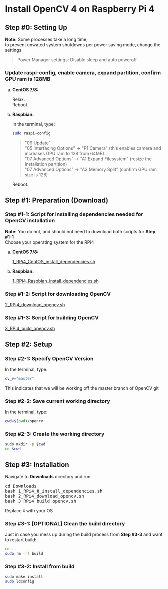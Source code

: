 
# Install OpenCV 4 on Raspberry Pi 4
## Step #0: Setting Up
**Note:** Some processes take a long time;  
to prevent unwated system shutdowns per power saving mode, change the settings
> Power Manager settings: Disable sleep and auto poweroff

### Update raspi-config, enable camera, expand partition, confirm GPU ram is 128MB

<ol type="a">
  <li><b>CentOS 7/8:</b>  
  
  Relax.  
  Reboot.
    
  <li><b>Raspbian:</b>  
  
  In the terminal, type:
  ```sh
  sudo raspi-config
  ```
  > "09 Update"  
  > "05 Interfacing Options" -> "P1 Camera" (this enables camera and increases GPU ram to 128 from 64MB)  
  > "07 Advanced Options" -> "A1 Expand Filesystem" (resize the installation partition)  
  > "07 Advanced Options" -> "A3 Memory Split" (confirm GPU ram size is 128)  
  
  Reboot.
</ol>


## Step #1: Preparation (Download)
### Step #1-1: Script for installing dependencies needed for OpenCV installation
**Note:** You do not, and should not need to download both scripts for **Step #1-1**  
Choose your operating system for the RPi4  
<ol type="a">
  <li><b>CentOS 7/8:</b>  
    
[1_RPi4_CentOS_install_dependencies.sh](1_RPi4_CentOS_install_dependencies.sh)  </li>
  <li><b>Raspbian:</b>  

[1_RPi4_Raspbian_install_dependencies.sh](1_RPi4_Raspbian_install_dependencies.sh)</li>
</ol>

### Step #1-2: Script for downloading OpenCV
[2_RPi4_download_opencv.sh](2_RPi4_download_opencv.sh)

### Step #1-3: Script for building OpenCV
[3_RPi4_build_opencv.sh](3_RPi4_build_opencv.sh)

## Step #2: Setup

### Step #2-1: Specify OpenCV Version
In the terminal, type:
```sh
cv_v="master"
```
This indicates that we will be working off the master branch of OpenCV git

### Step #2-2: Save current working directory
In the terminal, type:
```sh
cwd=$(pwd)/opencv
```

### Step #2-3: Create the working directory
```sh
sudo mkdir -p $cwd
cd $cwd
```


## Step #3: Installation
Navigate to **Downloads** directory and run:
<pre>
cd Downloads
bash 1_RPi4_<b>X</b>_install_dependencies.sh
bash 2_RPi4_download_opencv.sh
bash 3_RPi4_build_opencv.sh
</pre>
Replace `X` with your OS  

### Step #3-1: [OPTIONAL] Clean the build directory
Just in case you mess up during the build process from **Step #3-3** and want to restart build:
```sh
cd ..
sudo rm -rf build
```

### Step #3-2: Install from build
```sh
sudo make install
sudo ldconfig
```



